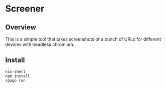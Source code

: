 # Screener

## Overview

This is a simple tool that takes screenshots of a bunch of URLs for different
devices with headless chromium.

## Install

```
nix-shell
npm install
spago run
```
